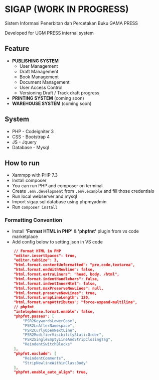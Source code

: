 # SIGAP (WORK IN PROGRESS)
Sistem Informasi Penerbitan dan Percetakan Buku GAMA PRESS

Developed for UGM PRESS internal system

## Feature
- **PUBLISHING SYSTEM**
  - User Management
  - Draft Management
  - Book Management
  - Document Management
  - User Access Control
  - Versioning Draft / Track draft progress
- **PRINTING SYSTEM** (coming soon)
- **WAREHOUSE SYSTEM** (coming soon)

## System
- PHP - Codeigniter 3
- CSS - Bootstrap 4
- JS - Jquery
- Database - Mysql

## How to run
- Xammpp with PHP 7.3
- Install composer
- You can run PHP and composer on terminal
- Create `.env.development` from `.env.example` and fill those credentials
- Run local webserver and mysql
- Import sigap.sql database using phpmyadmin
- Run `composer install`

### Formatting Convention
- Install **'Format HTML in PHP'** & **'phpfmt'** plugin from vs code marketplace
- Add config below to setting.json in VS code

```json
    // Format HTML in PHP
    "editor.insertSpaces": true,
    "editor.tabSize": 3,
    "html.format.contentUnformatted": "pre,code,textarea",
    "html.format.endWithNewline": false,
    "html.format.extraLiners": "head, body, /html",
    "html.format.indentHandlebars": false,
    "html.format.indentInnerHtml": false,
    "html.format.maxPreserveNewLines": null,
    "html.format.preserveNewLines": true,
    "html.format.wrapLineLength": 120,
    "html.format.wrapAttributes": "force-expand-multiline",
    // phpfmt
    "intelephense.format.enable": false,
    "phpfmt.passes": [
        "PSR2KeywordsLowerCase",
        "PSR2LnAfterNamespace",
        "PSR2CurlyOpenNextLine",
        "PSR2ModifierVisibilityStaticOrder",
        "PSR2SingleEmptyLineAndStripClosingTag",
        "ReindentSwitchBlocks"
    ],
    "phpfmt.exclude": [
        "ReindentComments",
        "StripNewlineWithinClassBody"
    ],
    "phpfmt.enable_auto_align": true,
```
